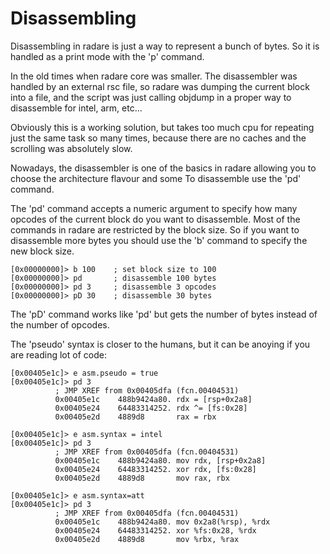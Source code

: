 # Disassembling

Disassembling in radare is just a way to represent a bunch of bytes. So it is handled as a print mode with the 'p' command.

In the old times when radare core was smaller. The disassembler was handled by an external rsc file, so radare was dumping the current block into a file, and the script was just calling objdump in a proper way to disassemble for intel, arm, etc...

Obviously this is a working solution, but takes too much cpu for repeating just the same task so many times, because there are no caches and the scrolling was absolutely slow.

Nowadays, the disassembler is one of the basics in radare allowing you to choose the architecture flavour and some To disassemble use the 'pd' command.

The 'pd' command accepts a numeric argument to specify how many opcodes of the current block do you want to disassemble. Most of the commands in radare are restricted by the block size. So if you want to disassemble more bytes you should use the 'b' command to specify the new block size.

    [0x00000000]> b 100    ; set block size to 100
    [0x00000000]> pd       ; disassemble 100 bytes
    [0x00000000]> pd 3     ; disassemble 3 opcodes
    [0x00000000]> pD 30    ; disassemble 30 bytes

The 'pD' command works like 'pd' but gets the number of bytes instead of the number of opcodes.

The 'pseudo' syntax is closer to the humans, but it can be anoying if you are reading lot of code:

    [0x00405e1c]> e asm.pseudo = true
    [0x00405e1c]> pd 3
              ; JMP XREF from 0x00405dfa (fcn.00404531)
              0x00405e1c    488b9424a80. rdx = [rsp+0x2a8]
              0x00405e24    64483314252. rdx ^= [fs:0x28]
              0x00405e2d    4889d8       rax = rbx
    
    [0x00405e1c]> e asm.syntax = intel
    [0x00405e1c]> pd 3
              ; JMP XREF from 0x00405dfa (fcn.00404531)
              0x00405e1c    488b9424a80. mov rdx, [rsp+0x2a8]
              0x00405e24    64483314252. xor rdx, [fs:0x28]
              0x00405e2d    4889d8       mov rax, rbx
    
    [0x00405e1c]> e asm.syntax=att
    [0x00405e1c]> pd 3
              ; JMP XREF from 0x00405dfa (fcn.00404531)
              0x00405e1c    488b9424a80. mov 0x2a8(%rsp), %rdx
              0x00405e24    64483314252. xor %fs:0x28, %rdx
              0x00405e2d    4889d8       mov %rbx, %rax
